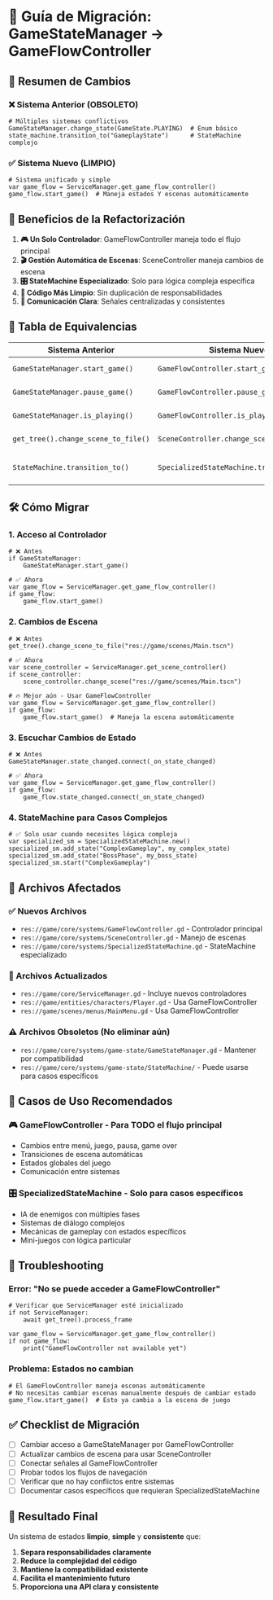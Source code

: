 # 🔄 Guía de Migración: GameStateManager → GameFlowController

## 📝 Resumen de Cambios

### ❌ Sistema Anterior (OBSOLETO)
```gdscript
# Múltiples sistemas conflictivos
GameStateManager.change_state(GameState.PLAYING)  # Enum básico
state_machine.transition_to("GameplayState")      # StateMachine complejo
```

### ✅ Sistema Nuevo (LIMPIO)
```gdscript
# Sistema unificado y simple
var game_flow = ServiceManager.get_game_flow_controller()
game_flow.start_game()  # Maneja estados Y escenas automáticamente
```

## 🎯 Beneficios de la Refactorización

1. **🎮 Un Solo Controlador**: GameFlowController maneja todo el flujo principal
2. **🎬 Gestión Automática de Escenas**: SceneController maneja cambios de escena
3. **🎛️ StateMachine Especializado**: Solo para lógica compleja específica
4. **🧹 Código Más Limpio**: Sin duplicación de responsabilidades
5. **📡 Comunicación Clara**: Señales centralizadas y consistentes

## 🔄 Tabla de Equivalencias

| Sistema Anterior | Sistema Nuevo | Notas |
|------------------|---------------|-------|
| `GameStateManager.start_game()` | `GameFlowController.start_game()` | Misma API |
| `GameStateManager.pause_game()` | `GameFlowController.pause_game()` | Misma API |
| `GameStateManager.is_playing()` | `GameFlowController.is_playing()` | Misma API |
| `get_tree().change_scene_to_file()` | `SceneController.change_scene()` | Manejo seguro |
| `StateMachine.transition_to()` | `SpecializedStateMachine.transition_to()` | Solo casos complejos |

## 🛠️ Cómo Migrar

### 1. Acceso al Controlador
```gdscript
# ❌ Antes
if GameStateManager:
    GameStateManager.start_game()

# ✅ Ahora
var game_flow = ServiceManager.get_game_flow_controller()
if game_flow:
    game_flow.start_game()
```

### 2. Cambios de Escena
```gdscript
# ❌ Antes
get_tree().change_scene_to_file("res://game/scenes/Main.tscn")

# ✅ Ahora
var scene_controller = ServiceManager.get_scene_controller()
if scene_controller:
    scene_controller.change_scene("res://game/scenes/Main.tscn")

# 🔥 Mejor aún - Usar GameFlowController
var game_flow = ServiceManager.get_game_flow_controller()
if game_flow:
    game_flow.start_game()  # Maneja la escena automáticamente
```

### 3. Escuchar Cambios de Estado
```gdscript
# ❌ Antes
GameStateManager.state_changed.connect(_on_state_changed)

# ✅ Ahora
var game_flow = ServiceManager.get_game_flow_controller()
if game_flow:
    game_flow.state_changed.connect(_on_state_changed)
```

### 4. StateMachine para Casos Complejos
```gdscript
# ✅ Solo usar cuando necesites lógica compleja
var specialized_sm = SpecializedStateMachine.new()
specialized_sm.add_state("ComplexGameplay", my_complex_state)
specialized_sm.add_state("BossPhase", my_boss_state)
specialized_sm.start("ComplexGameplay")
```

## 📂 Archivos Afectados

### ✅ Nuevos Archivos
- `res://game/core/systems/GameFlowController.gd` - Controlador principal
- `res://game/core/systems/SceneController.gd` - Manejo de escenas
- `res://game/core/systems/SpecializedStateMachine.gd` - StateMachine especializado

### 🔄 Archivos Actualizados
- `res://game/core/ServiceManager.gd` - Incluye nuevos controladores
- `res://game/entities/characters/Player.gd` - Usa GameFlowController
- `res://game/scenes/menus/MainMenu.gd` - Usa GameFlowController

### ⚠️ Archivos Obsoletos (No eliminar aún)
- `res://game/core/systems/game-state/GameStateManager.gd` - Mantener por compatibilidad
- `res://game/core/systems/game-state/StateMachine/` - Puede usarse para casos específicos

## 🎯 Casos de Uso Recomendados

### 🎮 GameFlowController - Para TODO el flujo principal
- Cambios entre menú, juego, pausa, game over
- Transiciones de escena automáticas
- Estados globales del juego
- Comunicación entre sistemas

### 🎛️ SpecializedStateMachine - Solo para casos específicos
- IA de enemigos con múltiples fases
- Sistemas de diálogo complejos
- Mecánicas de gameplay con estados específicos
- Mini-juegos con lógica particular

## 🐛 Troubleshooting

### Error: "No se puede acceder a GameFlowController"
```gdscript
# Verificar que ServiceManager esté inicializado
if not ServiceManager:
    await get_tree().process_frame

var game_flow = ServiceManager.get_game_flow_controller()
if not game_flow:
    print("GameFlowController not available yet")
```

### Problema: Estados no cambian
```gdscript
# El GameFlowController maneja escenas automáticamente
# No necesitas cambiar escenas manualmente después de cambiar estado
game_flow.start_game()  # Esto ya cambia a la escena de juego
```

## ✅ Checklist de Migración

- [ ] Cambiar acceso a GameStateManager por GameFlowController
- [ ] Actualizar cambios de escena para usar SceneController
- [ ] Conectar señales al GameFlowController
- [ ] Probar todos los flujos de navegación
- [ ] Verificar que no hay conflictos entre sistemas
- [ ] Documentar casos específicos que requieran SpecializedStateMachine

## 🎉 Resultado Final

Un sistema de estados **limpio**, **simple** y **consistente** que:

1. **Separa responsabilidades claramente**
2. **Reduce la complejidad del código**
3. **Mantiene la compatibilidad existente**
4. **Facilita el mantenimiento futuro**
5. **Proporciona una API clara y consistente**
